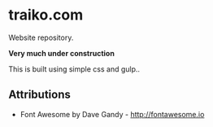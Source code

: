 # traiko.com
Website repository.

**Very much under construction**

This is built using simple css and gulp..

## Attributions
- Font Awesome by Dave Gandy - http://fontawesome.io

